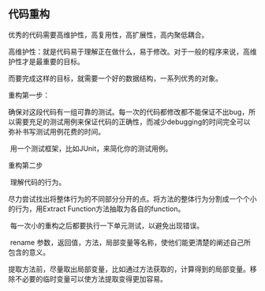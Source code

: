## 代码重构

优秀的代码需要高维护性，高复用性，高扩展性，高内聚低耦合。

高维护性：就是代码易于理解正在做什么，易于修改。对于一般的程序来说，高维护性才是最重要的目标。

而要完成这样的目标，就需要一个好的数据结构，一系列优秀的对象。

重构第一步：

​	确保对这段代码有一组可靠的测试。每一次的代码都修改都不能保证不出bug，所以需要充足的测试用例来保证代码的正确性，而减少debugging的时间完全可以弥补书写测试用例花费的时间。

​	用一个测试框架，比如JUnit，来简化你的测试用例。

重构第二步

​	理解代码的行为。

​	尽力尝试找出将整体行为的不同部分分开的点。将方法的整体行为分割成一个个小的行为，用Extract Function方法抽取为各自的function。

​	每一次小的重构之后都要执行一下单元测试，以避免出现错误。

​	rename 参数，返回值，方法，局部变量等名称，使他们能更清楚的阐述自己所包含的意义。

​	提取方法前，尽量取出局部变量，比如通过方法获取的，计算得到的局部变量。移除不必要的临时变量可以使方法提取变得更加容易。

